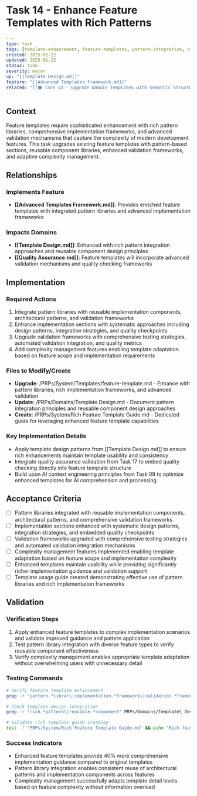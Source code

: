 # Task 14 - Enhance Feature Templates with Rich Patterns

```yaml
---
type: task
tags: [template-enhancement, feature-templates, pattern-integration, rich-structures]
created: 2025-01-22
updated: 2025-01-22
status: todo
severity: major
up: "[[Template Design.md]]"
feature: "[[Advanced Templates Framework.md]]"
related: "[[🟠 Task 13 - Upgrade Domain Templates with Semantic Structure.md]]"
---
```

## Context

Feature templates require sophisticated enhancement with rich pattern libraries, comprehensive implementation frameworks, and advanced validation mechanisms that capture the complexity of modern development features. This task upgrades existing feature templates with pattern-based sections, reusable component libraries, enhanced validation frameworks, and adaptive complexity management.

## Relationships

### Implements Feature

- **[[Advanced Templates Framework.md]]**: Provides enriched feature templates with integrated pattern libraries and advanced implementation frameworks

### Impacts Domains

- **[[Template Design.md]]**: Enhanced with rich pattern integration approaches and reusable component design principles
- **[[Quality Assurance.md]]**: Feature templates will incorporate advanced validation mechanisms and quality checking frameworks

## Implementation

### Required Actions

1. Integrate pattern libraries with reusable implementation components, architectural patterns, and validation frameworks
2. Enhance implementation sections with systematic approaches including design patterns, integration strategies, and quality checkpoints
3. Upgrade validation frameworks with comprehensive testing strategies, automated validation integration, and quality metrics
4. Add complexity management features enabling template adaptation based on feature scope and implementation requirements

### Files to Modify/Create

- **Upgrade**: /PRPs/System/Templates/feature-template.md - Enhance with pattern libraries, rich implementation frameworks, and advanced validation
- **Update**: /PRPs/Domains/Template Design.md - Document pattern integration principles and reusable component design approaches
- **Create**: /PRPs/System/Rich Feature Template Guide.md - Dedicated guide for leveraging enhanced feature template capabilities

### Key Implementation Details

- Apply template design patterns from [[Template Design.md]] to ensure rich enhancements maintain template usability and consistency
- Integrate quality assurance validation from Task 17 to embed quality checking directly into feature template structure
- Build upon AI context engineering principles from Task 09 to optimize enhanced templates for AI comprehension and processing

## Acceptance Criteria

- [ ] Pattern libraries integrated with reusable implementation components, architectural patterns, and comprehensive validation frameworks
- [ ] Implementation sections enhanced with systematic design patterns, integration strategies, and embedded quality checkpoints
- [ ] Validation frameworks upgraded with comprehensive testing strategies and automated validation integration mechanisms
- [ ] Complexity management features implemented enabling template adaptation based on feature scope and implementation complexity
- [ ] Enhanced templates maintain usability while providing significantly richer implementation guidance and validation support
- [ ] Template usage guide created demonstrating effective use of pattern libraries and rich implementation frameworks

## Validation

### Verification Steps

1. Apply enhanced feature templates to complex implementation scenarios and validate improved guidance and pattern application
2. Test pattern library integration with diverse feature types to verify reusable component effectiveness
3. Verify complexity management enables appropriate template adaptation without overwhelming users with unnecessary detail

### Testing Commands

```bash
# Verify feature template enhancement
grep -r "pattern.*librar\|implementation.*framework\|validation.*framework" PRPs/System/Templates/feature-template.md

# Check template design integration
grep -r "rich.*pattern\|reusable.*component" PRPs/Domains/Template\ Design.md

# Validate rich template guide creation
test -f "PRPs/System/Rich Feature Template Guide.md" && echo "Rich feature template guide created"
```

### Success Indicators

- Enhanced feature templates provide 40% more comprehensive implementation guidance compared to original templates
- Pattern library integration enables consistent reuse of architectural patterns and implementation components across features
- Complexity management successfully adapts template detail levels based on feature complexity without information overload